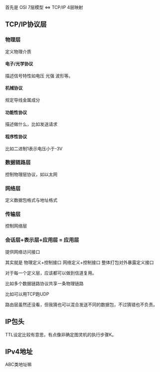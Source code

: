 首先是 OSI 7层模型 <=> TCP/IP 4层映射

## TCP/IP协议层

### 物理层 

定义物理介质

#### 电子/光学协议
描述信号特性如电压 光强 波形等。
#### 机械协议
规定导线金属成分
#### 功能性协议
描述做什么，比如发送请求
#### 程序性协议
比如二进制1表示电压小于-3V

### 数据链路层

控制物理层协议，如以太网

### 网络层

定义数据包格式与地址格式

### 传输层

控制网络层

### 会话层+表示层+应用层 = 应用层

提供网络访问接口

其实就是
物理定义+控制接口
网络定义+控制接口
整体打包对外暴露定义接口

对于每一个定义层，应该都可以做到信道复用。

比如多个数据链路协议共享一条物理链路

比如可以用TCP跑UDP

路由层虽然还没看，但我猜也可以混合发送不同的数据包，不过猜错也不负责。

## IP包头

TTL设定比较有意思，有点像非确定图灵机的执行步骤K。

## IPv4地址

ABC类地址嘛